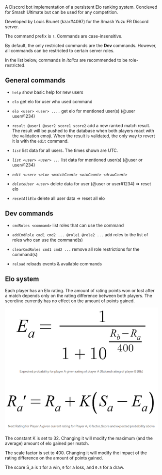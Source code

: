 A Discord bot implementation of a persistent Elo ranking system. Concieved for Smash Ultimate but can be used for any competition.

Developed by Louis Brunet (kzar#4097) for the Smash Yuzu FR Discord server.

The command prefix is `!`. Commands are case-insensitive.

By default, the only restricted commands are the **Dev** commands. However, all commands can be restricted to certain server roles.

In the list below, commands in *italics* are recommended to be role-restricted.

## General commands

* `help` show basic help for new users

* `elo` get elo for user who used command

* `elo <user> <user> ....` get elo for mentioned user(s) (@user user#1234)

* `result @user1 @user2 score1 score2` add a new ranked match result. The result will be pushed to the database when both players react with the validation emoji. When the result is validated, the only way to revert it is with the `edit` command.

* *`list`* list data for all users. The times shown are UTC.

* *`list <user> <user> ...`* list data for mentioned user(s) (@user or user#1234)

* *`edit <user> <elo> <matchCount> <winCount> <drawCount>`*

* *`deleteUser <user>`* delete data for user (@user or user#1234) => reset elo

* *`resetAllElo`* delete all user data => reset all elo

## Dev commands

* `cmdRoles <command>` list roles that can use the command

* `addCmdRole cmd1 cmd2 ... @role1 @role2 ...` add roles to the list of roles who can use the command(s)

* `clearCmdRoles cmd1 cmd2 ...` remove all role restrictions for the command(s)

* `reload` reloads events & available commands


## Elo system

Each player has an Elo rating. The amount of rating points won or lost after a match depends only on the rating difference between both players. The scoreline currently has no effect on the amount of points gained. 

![Elo rating formulas](/img/elo.png)

The constant K is set to 32. Changing it will modify the maximum (and the average) amount of elo gained per match.

The scale factor is set to 400. Changing it will modify the impact of the rating difference on the amount of points gained.

The score S_a is `1` for a win, `0` for a loss, and `0.5` for a draw.
